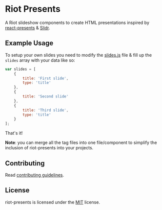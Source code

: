 Riot Presents
=============

A Riot slideshow components to create HTML presentations inspired by [react-presents](https://github.com/bvaughn/react-presents) & [Slidr](https://github.com/sarfraznawaz2005/Slidr).

Example Usage
-------------

To setup your own slides you need to modify the [slides.js](js/slides.js) file & fill up the `slides` array with your data like so:

```javascript
var slides = [
    {
        title: 'First slide',
        type: 'title'
    },
    {
        title: 'Second slide'
    },
    {
        title: 'Third slide',
        type: 'title'
    }
];
```

That's it!

**Note**: you can merge all the tag files into one file/component to simplify the inclusion of riot-presents into your projects.

Contributing
------------

Read [contributing guidelines](https://github.com/AXeL-dev/contributing/blob/master/README.md).

License
-------

riot-presents is licensed under the [MIT](LICENSE) license.
